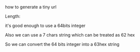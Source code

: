 how to generate a tiny url



Length:

it's good enough to use a 64bits integer

Also we can use a 7 chars string which can be treated as 62 hex

So we can convert the 64 bits integer into a 63hex string



